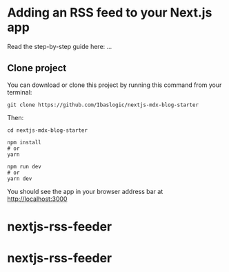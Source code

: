 # Adding an RSS feed to your Next.js app

Read the step-by-step guide here: ...

## Clone project

You can download or clone this project by running this command from your terminal:

```
git clone https://github.com/Ibaslogic/nextjs-mdx-blog-starter
```

Then:

```
cd nextjs-mdx-blog-starter
```

```
npm install
# or
yarn
```

```
npm run dev
# or
yarn dev
```

You should see the app in your browser address bar at [http://localhost:3000](http://localhost:3000)
# nextjs-rss-feeder
# nextjs-rss-feeder
